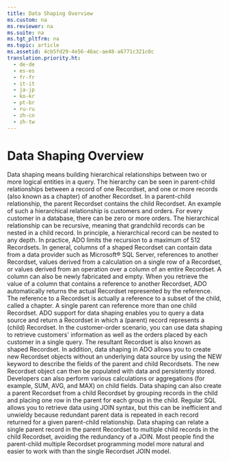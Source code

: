 ```yaml
---
title: Data Shaping Overview
ms.custom: na
ms.reviewer: na
ms.suite: na
ms.tgt_pltfrm: na
ms.topic: article
ms.assetid: 4cb5fd29-4e56-46ac-ae48-a6771c321c0c
translation.priority.ht: 
  - de-de
  - es-es
  - fr-fr
  - it-it
  - ja-jp
  - ko-kr
  - pt-br
  - ru-ru
  - zh-cn
  - zh-tw
---
```

# Data Shaping Overview
<?xml version="1.0" encoding="utf-8"?>
<developerReferenceWithoutSyntaxDocument xmlns="http://ddue.schemas.microsoft.com/authoring/2003/5" xmlns:xlink="http://www.w3.org/1999/xlink" xmlns:xsi="http://www.w3.org/2001/XMLSchema-instance" xsi:schemaLocation="http://ddue.schemas.microsoft.com/authoring/2003/5 http://dduestorage.blob.core.windows.net/ddueschema/developer.xsd">
  <introduction>
    <para>       <legacyItalic>Data shaping</legacyItalic> means building hierarchical relationships between two or more logical entities in a query. The hierarchy can be seen in parent-child relationships between a record of one <legacyLink xlink:href="ede1415f-c3df-4cc5-a05b-2576b2b84b60">Recordset</legacyLink>, and one or more records (also known as a chapter) of another <legacyBold>Recordset</legacyBold>. In a parent-child relationship, the parent <legacyBold>Recordset</legacyBold> contains the child <legacyBold>Recordset</legacyBold>. An example of such a hierarchical relationship is customers and orders. For every customer in a database, there can be zero or more orders. The hierarchical relationship can be recursive, meaning that grandchild records can be nested in a child record. In principle, a hierarchical record can be nested to any depth. In practice, ADO limits the recursion to a maximum of 512 <legacyBold>Recordset</legacyBold>s.</para>
    <para>In general, columns of a shaped <legacyBold>Recordset</legacyBold> can contain data from a data provider such as Microsoft® SQL Server, references to another <legacyBold>Recordset</legacyBold>, values derived from a calculation on a single row of a <legacyBold>Recordset</legacyBold>, or values derived from an operation over a column of an entire <legacyBold>Recordset</legacyBold>. A column can also be newly fabricated and empty.</para>
    <para>When you retrieve the value of a column that contains a reference to another <legacyBold>Recordset</legacyBold>, ADO automatically returns the actual <legacyBold>Recordset</legacyBold> represented by the reference. The reference to a <legacyBold>Recordset</legacyBold> is actually a reference to a subset of the child, called a <legacyItalic>chapter</legacyItalic>. A single parent can reference more than one child <legacyBold>Recordset</legacyBold>.</para>
    <para>ADO support for data shaping enables you to query a data source and return a <legacyBold>Recordset</legacyBold> in which a (parent) record represents a (child) <legacyBold>Recordset</legacyBold>. In the customer-order scenario, you can use data shaping to retrieve customers' information as well as the orders placed by each customer in a single query. The resultant <legacyBold>Recordset</legacyBold> is also known as shaped <legacyBold>Recordset</legacyBold>.</para>
    <para>In addition, data shaping in ADO allows you to create new <legacyBold>Recordset</legacyBold> objects without an underlying data source by using the <legacyBold>NEW</legacyBold> keyword to describe the fields of the parent and child <legacyBold>Recordsets</legacyBold>. The new <legacyBold>Recordset</legacyBold> object can then be populated with data and persistently stored. Developers can also perform various calculations or aggregations (for example, <legacyBold>SUM</legacyBold>, <legacyBold>AVG</legacyBold>, and <legacyBold>MAX</legacyBold>) on child fields. Data shaping can also create a parent <legacyBold>Recordset</legacyBold> from a child <legacyBold>Recordset</legacyBold> by grouping records in the child and placing one row in the parent for each group in the child.</para>
    <para>Regular SQL allows you to retrieve data using <legacyBold>JOIN</legacyBold> syntax, but this can be inefficient and unwieldy because redundant parent data is repeated in each record returned for a given parent-child relationship. Data shaping can relate a single parent record in the parent <legacyBold>Recordset</legacyBold> to multiple child records in the child <legacyBold>Recordset</legacyBold>, avoiding the redundancy of a <legacyBold>JOIN</legacyBold>. Most people find the parent-child multiple <legacyBold>Recordset</legacyBold> programming model more natural and easier to work with than the single <legacyBold>Recordset</legacyBold> <legacyBold>JOIN</legacyBold> model.</para>
  </introduction>
  <relatedTopics />
</developerReferenceWithoutSyntaxDocument>